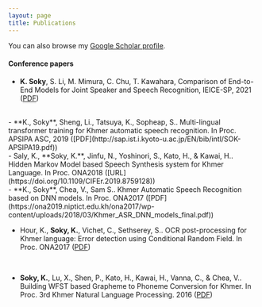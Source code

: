 ```yaml
---
layout: page
title: Publications
---
```


You can also browse my <a href="https://scholar.google.com/citations?hl=en&user=rVlkSQcAAAAJ" target="_blank">Google Scholar profile</a>.
<br />

#### Conference papers
- **K. Soky**, S. Li, M. Mimura, C. Chu, T. Kawahara, Comparison of End-to-End Models for Joint Speaker and Speech Recognition, IEICE-SP, 2021 ([PDF]("/pdf/IPSJ-SLP211360241.pdf"))

<br />
- **K., Soky**, Sheng, Li., Tatsuya, K., Sopheap, S.. Multi-lingual transformer training for Khmer automatic speech recognition. In Proc. APSIPA ASC, 2019 ([PDF](http://sap.ist.i.kyoto-u.ac.jp/EN/bib/intl/SOK-APSIPA19.pdf))

<br />
- Saly, K., **Soky, K.**, Jinfu, N., Yoshinori, S., Kato, H., & Kawai, H.. Hidden Markov Model based Speech Synthesis system for Khmer Language.  In Proc. ONA2018 ([URL](https://doi.org/10.1109/CIFEr.2019.8759128))

<br />
- **K., Soky**, Chea, V., Sam S.. Khmer Automatic Speech Recognition based on DNN models.  In Proc. ONA2017 ([PDF](https://ona2019.niptict.edu.kh/ona2017/wp-content/uploads/2018/03/Khmer_ASR_DNN_models_final.pdf))

<br />

- Hour, K., **Soky, K.**, Vichet, C., Sethserey, S.. OCR post-processing for Khmer language: Error detection using Conditional Random Field.  In Proc. ONA2017 ([PDF](https://ona2019.niptict.edu.kh/ona2017/wp-content/uploads/paper/papers/paper/ona2017_OCR_post_processing_for_.pdf))

<br />

- **Soky, K.**, Lu, X., Shen, P., Kato, H., Kawai, H., Vanna, C., & Chea, V.. Building WFST based Grapheme to Phoneme Conversion for Khmer. In Proc. 3rd Khmer Natural Language Processing. 2016 ([PDF](https://niptict.edu.kh/wp-content/uploads/2017/03/wfst_g2p.pdf))
<br /> 



